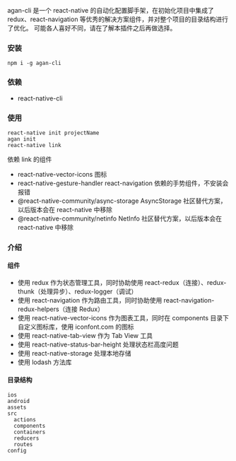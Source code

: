 agan-cli 是一个 react-native 的自动化配置脚手架，在初始化项目中集成了 redux、react-navigation 等优秀的解决方案组件，并对整个项目的目录结构进行了优化。
可能各人喜好不同，请在了解本插件之后再做选择。

### 安装
```
npm i -g agan-cli
```

### 依赖

- react-native-cli

### 使用

```
react-native init projectName
agan init
react-native link
```
依赖 link 的组件
- react-native-vector-icons 图标
- react-native-gesture-handler react-navigation 依赖的手势组件，不安装会报错
- @react-native-community/async-storage AsyncStorage 社区替代方案，以后版本会在 react-native 中移除
- @react-native-community/netinfo NetInfo 社区替代方案，以后版本会在 react-native 中移除

### 介绍

#### 组件

- 使用 redux 作为状态管理工具，同时协助使用 react-redux（连接）、redux-thunk（处理异步）、redux-logger（调试）
- 使用 react-navigation 作为路由工具，同时协助使用 react-navigation-redux-helpers（连接 Redux）
- 使用 react-native-vector-icons 作为图表工具，同时在 components 目录下自定义图标库，使用 iconfont.com 的图标
- 使用 react-native-tab-view 作为 Tab View 工具
- 使用 react-native-status-bar-height 处理状态栏高度问题
- 使用 react-native-storage 处理本地存储
- 使用 lodash 方法库

#### 目录结构

```
ios
android
assets
src
  actions
  components
  containers
  reducers
  routes
config
```